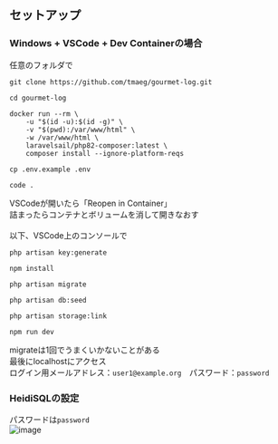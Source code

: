## セットアップ
### Windows + VSCode + Dev Containerの場合
任意のフォルダで
```
git clone https://github.com/tmaeg/gourmet-log.git
```
```
cd gourmet-log
```
```
docker run --rm \
    -u "$(id -u):$(id -g)" \
    -v "$(pwd):/var/www/html" \
    -w /var/www/html \
    laravelsail/php82-composer:latest \
    composer install --ignore-platform-reqs
```
```
cp .env.example .env
```
```
code .
```
VSCodeが開いたら「Reopen in Container」<br>
詰まったらコンテナとボリュームを消して開きなおす<br>
<br>
以下、VSCode上のコンソールで<br>
```
php artisan key:generate
```
```
npm install
```
```
php artisan migrate
```
```
php artisan db:seed
```
```
php artisan storage:link
```
```
npm run dev
```
migrateは1回でうまくいかないことがある<br>
最後にlocalhostにアクセス<br>
ログイン用メールアドレス：`user1@example.org`　パスワード：`password`

### HeidiSQLの設定
パスワードは`password`<br>
![image](https://github.com/tmaeg/gourmet-log/assets/61919505/cee1b28d-f95b-4389-bcf1-42424e1f1bcd)

